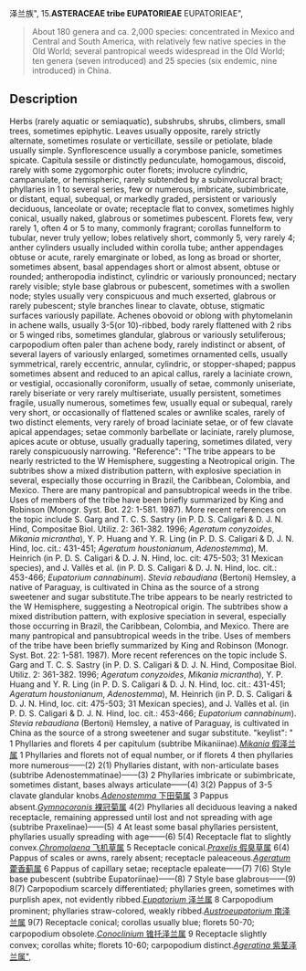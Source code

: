泽兰族",
15.**ASTERACEAE tribe EUPATORIEAE** EUPATORIEAE",

> About 180 genera and ca. 2,000 species: concentrated in Mexico and Central and South America, with relatively few native species in the Old World; several pantropical weeds widespread in the Old World; ten genera (seven introduced) and 25 species (six endemic, nine introduced) in China.

## Description
Herbs (rarely aquatic or semiaquatic), subshrubs, shrubs, climbers, small trees, sometimes epiphytic. Leaves usually opposite, rarely strictly alternate, sometimes rosulate or verticillate, sessile or petiolate, blade usually simple. Synflorescence usually a corymbose panicle, sometimes spicate. Capitula sessile or distinctly pedunculate, homogamous, discoid, rarely with some zygomorphic outer florets; involucre cylindric, campanulate, or hemispheric, rarely subtended by a subinvolucral bract; phyllaries in 1 to several series, few or numerous, imbricate, subimbricate, or distant, equal, subequal, or markedly graded, persistent or variously deciduous, lanceolate or ovate; receptacle flat to convex, sometimes highly conical, usually naked, glabrous or sometimes pubescent. Florets few, very rarely 1, often 4 or 5 to many, commonly fragrant; corollas funnelform to tubular, never truly yellow; lobes relatively short, commonly 5, very rarely 4; anther cylinders usually included within corolla tube; anther appendages obtuse or acute, rarely emarginate or lobed, as long as broad or shorter, sometimes absent, basal appendages short or almost absent, obtuse or rounded; antheropodia indistinct, cylindric or variously pronounced; nectary rarely visible; style base glabrous or pubescent, sometimes with a swollen node; styles usually very conspicuous and much exserted, glabrous or rarely pubescent; style branches linear to clavate, obtuse, stigmatic surfaces variously papillate. Achenes obovoid or oblong with phytomelanin in achene walls, usually 3-5(or 10)-ribbed, body rarely flattened with 2 ribs or 5 winged ribs, sometimes glandular, glabrous or variously setuliferous; carpopodium often paler than achene body, rarely indistinct or absent, of several layers of variously enlarged, sometimes ornamented cells, usually symmetrical, rarely eccentric, annular, cylindric, or stopper-shaped; pappus sometimes absent and reduced to an apical callus, rarely a laciniate crown, or vestigial, occasionally coroniform, usually of setae, commonly uniseriate, rarely biseriate or very rarely multiseriate, usually persistent, sometimes fragile, usually numerous, sometimes few, usually equal or subequal, rarely very short, or occasionally of flattened scales or awnlike scales, rarely of two distinct elements, very rarely of broad laciniate setae, or of few clavate apical appendages; setae commonly barbellate or laciniate, rarely plumose, apices acute or obtuse, usually gradually tapering, sometimes dilated, very rarely conspicuously narrowing.
  "Reference": "The tribe appears to be nearly restricted to the W Hemisphere, suggesting a Neotropical origin. The subtribes show a mixed distribution pattern, with explosive speciation in several, especially those occurring in Brazil, the Caribbean, Colombia, and Mexico. There are many pantropical and pansubtropical weeds in the tribe. Uses of members of the tribe have been briefly summarized by King and Robinson (Monogr. Syst. Bot. 22: 1-581. 1987). More recent references on the topic include S. Garg and T. C. S. Sastry (in P. D. S. Caligari &amp; D. J. N. Hind, Compositae Biol. Utiliz. 2: 361-382. 1996; *Ageratum conyzoides*, *Mikania micrantha*), Y. P. Huang and Y. R. Ling (in P. D. S. Caligari &amp; D. J. N. Hind, loc. cit.: 431-451; *Ageratum houstonianum*, *Adenostemma*), M. Heinrich (in P. D. S. Caligari &amp; D. J. N. Hind, loc. cit: 475-503; 31 Mexican species), and J. Vallès et al. (in P. D. S. Caligari &amp; D. J. N. Hind, loc. cit.: 453-466; *Eupatorium cannabinum*). *Stevia rebaudiana* (Bertoni) Hemsley, a native of Paraguay, is cultivated in China as the source of a strong sweetener and sugar substitute.The tribe appears to be nearly restricted to the W Hemisphere, suggesting a Neotropical origin. The subtribes show a mixed distribution pattern, with explosive speciation in several, especially those occurring in Brazil, the Caribbean, Colombia, and Mexico. There are many pantropical and pansubtropical weeds in the tribe. Uses of members of the tribe have been briefly summarized by King and Robinson (Monogr. Syst. Bot. 22: 1-581. 1987). More recent references on the topic include S. Garg and T. C. S. Sastry (in P. D. S. Caligari &amp; D. J. N. Hind, Compositae Biol. Utiliz. 2: 361-382. 1996; *Ageratum conyzoides*, *Mikania micrantha*), Y. P. Huang and Y. R. Ling (in P. D. S. Caligari &amp; D. J. N. Hind, loc. cit.: 431-451; *Ageratum houstonianum*, *Adenostemma*), M. Heinrich (in P. D. S. Caligari &amp; D. J. N. Hind, loc. cit: 475-503; 31 Mexican species), and J. Vallès et al. (in P. D. S. Caligari &amp; D. J. N. Hind, loc. cit.: 453-466; *Eupatorium cannabinum*). *Stevia rebaudiana* (Bertoni) Hemsley, a native of Paraguay, is cultivated in China as the source of a strong sweetener and sugar substitute.
  "keylist": "
1 Phyllaries and florets 4 per capitulum (subtribe Mikaniinae).[*Mikania* 假泽兰属](Mikania.md)
1 Phyllaries and florets not of equal number, or if florets 4 then phyllaries more numerous——(2)
2(1) Phyllaries distant, with non-articulate bases (subtribe Adenostemmatinae)——(3)
2 Phyllaries imbricate or subimbricate, sometimes distant, bases always articulate——(4)
3(2) Pappus of 3-5 clavate glandular knobs.[*Adenostemma* 下田菊属](Adenostemma.md)
3 Pappus absent.[*Gymnocoronis* 裸冠菊属](Gymnocoronis.md)
4(2) Phyllaries all deciduous leaving a naked receptacle, remaining appressed until lost and not spreading with age (subtribe Praxelinae)——(5)
4 At least some basal phyllaries persistent, phyllaries usually spreading with age——(6)
5(4) Receptacle flat to slightly convex.[*Chromolaena* 飞机草属](Chromolaena.md)
5 Receptacle conical.[*Praxelis* 假臭草属](Praxelis.md)
6(4) Pappus of scales or awns, rarely absent; receptacle paleaceous.[*Ageratum* 藿香蓟属](Ageratum.md)
6 Pappus of capillary setae; receptacle epaleate——(7)
7(6) Style base pubescent (subtribe Eupatoriinae)——(8)
7 Style base glabrous——(9)
8(7) Carpopodium scarcely differentiated; phyllaries green, sometimes with purplish apex, not evidently ribbed.[*Eupatorium* 泽兰属](Eupatorium.md)
8 Carpopodium prominent; phyllaries straw-colored, weakly ribbed.[*Austroeupatorium* 南泽兰属](Austroeupatorium.md)
9(7) Receptacle conical; corollas usually blue; florets 50-70; carpopodium obsolete.[*Conoclinium* 锥托泽兰属](Conoclinium.md)
9 Receptacle slightly convex; corollas white; florets 10-60; carpopodium distinct.[*Ageratina* 紫茎泽兰属",](Ageratina.md)
